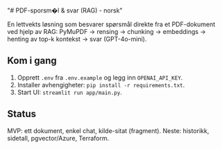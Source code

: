 "# PDF-sporsm�l & svar (RAG) - norsk" 

En lettvekts løsning som besvarer spørsmål direkte fra et PDF-dokument ved hjelp av RAG:
PyMuPDF → rensing → chunking → embeddings → henting av top-k kontekst → svar (GPT-4o-mini).

## Kom i gang
1. Opprett `.env` fra `.env.example` og legg inn `OPENAI_API_KEY`.
2. Installer avhengigheter: `pip install -r requirements.txt`.
3. Start UI: `streamlit run app/main.py`.

## Status
MVP: ett dokument, enkel chat, kilde-sitat (fragment).
Neste: historikk, sidetall, pgvector/Azure, Terraform.